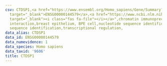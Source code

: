 ```yaml
---
csv: CTDSP1,<a href="https://www.ensembl.org/Homo_sapiens/Gene/Summary?db=core;g=ENSG00000144579"
  target="_blank">ENSG00000144579</a>,<a href="https://www.ncbi.nlm.nih.gov/pubmed/22863008"
  target="_blank"><i class="fas fa-file"></i></a>",chromatin immunoprecipitation assay,direct
  interaction,breast epithelium, BPE cell,nucleotide sequence identification,nucleotide
  sequence identification,transcriptional regulation,
data_alias: CTDSP1
data_id: ENSG00000144579
data_numevidence: 1
data_species: Homo sapiens
data_taxid: '9606'
title: CTDSP1
---
```

